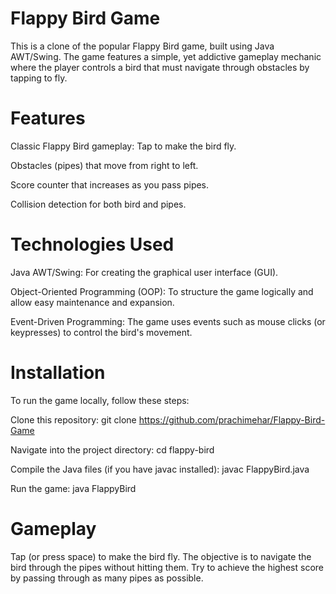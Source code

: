 # Flappy Bird Game

This is a clone of the popular Flappy Bird game, built using Java AWT/Swing. The game features a simple, yet addictive gameplay mechanic where the player controls a bird that must navigate through obstacles by tapping to fly.

# Features

Classic Flappy Bird gameplay: Tap to make the bird fly.

Obstacles (pipes) that move from right to left.

Score counter that increases as you pass pipes.

Collision detection for both bird and pipes.

# Technologies Used

Java AWT/Swing: For creating the graphical user interface (GUI).

Object-Oriented Programming (OOP): To structure the game logically and allow easy maintenance and expansion.

Event-Driven Programming: The game uses events such as mouse clicks (or keypresses) to control the bird's movement.

# Installation

To run the game locally, follow these steps:

Clone this repository: git clone https://github.com/prachimehar/Flappy-Bird-Game

Navigate into the project directory: cd flappy-bird

Compile the Java files (if you have javac installed): javac FlappyBird.java

Run the game: java FlappyBird

# Gameplay

Tap (or press space) to make the bird fly.
The objective is to navigate the bird through the pipes without hitting them.
Try to achieve the highest score by passing through as many pipes as possible.

